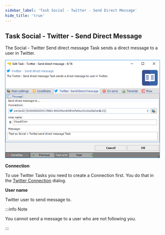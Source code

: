 ```yaml
---
sidebar_label: 'Task Social - Twitter - Send Direct Message'
hide_title: 'true'
---
```


## Task Social - Twitter - Send Direct Message

The Social - Twitter Send direct message Task sends a direct message to a user in Twitter.

![](../../../../../static/img/tasksocialtwittersenddirectmessage.png)

**Connection**

To use Twitter Tasks you need to create a Connection first. You do that in the [Twitter Connection](../../../server/connection-twitter) dialog.
 
**User name**

Twitter user to send message to.
 
:::info Note

You cannot send a message to a user who are not following you.

:::